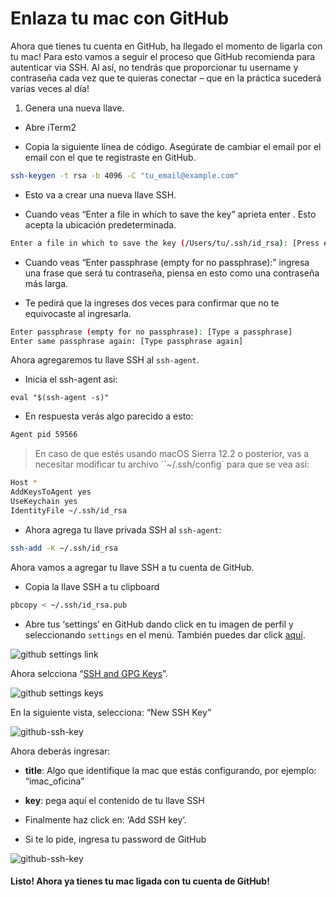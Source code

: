 # Enlaza tu mac con GitHub

Ahora que tienes tu cuenta en GitHub, ha llegado el momento de ligarla con tu mac! Para esto vamos a seguir el proceso que GitHub recomienda para autenticar via SSH. Al así, no tendrás que proporcionar tu username y contraseña cada vez que te quieras conectar – que en la práctica sucederá varias veces al día!

1. Genera una nueva llave.

  + Abre iTerm2

  + Copia la siguiente línea de código. Asegúrate de cambiar el email por el email con el que te registraste en GitHub.

  ```sh
  ssh-keygen -t rsa -b 4096 -C "tu_email@example.com"
  ```

  + Esto va a crear una nueva llave SSH.

  + Cuando veas “Enter a file in which to save the key” aprieta enter . Esto acepta la ubicación predeterminada.

  ```sh
  Enter a file in which to save the key (/Users/tu/.ssh/id_rsa): [Press enter]
  ```

  + Cuando veas “Enter passphrase (empty for no passphrase):” ingresa una frase que será tu contraseña, piensa en esto como una contraseña más larga. 

  + Te pedirá que la ingreses dos veces para confirmar que no te equivocaste al ingresarla.

  ```sh
  Enter passphrase (empty for no passphrase): [Type a passphrase]
  Enter same passphrase again: [Type passphrase again]
  ```

  Ahora agregaremos tu llave SSH al `ssh-agent`.

  + Inicia el ssh-agent asi:

  `eval "$(ssh-agent -s)"`

  + En respuesta verás algo parecido a esto:

  ```sh
  Agent pid 59566
  ```

  > En caso de que estés usando macOS Sierra 12.2 o posterior, vas a necesitar modificar tu archivo ``~/.ssh/config` para que se vea así:

  ```sh
  Host *
  AddKeysToAgent yes
  UseKeychain yes
  IdentityFile ~/.ssh/id_rsa
  ```

  + Ahora agrega tu llave privada SSH al `ssh-agent`:

  ```sh
  ssh-add -K ~/.ssh/id_rsa
  ```

  Ahora vamos a agregar tu llave SSH a tu cuenta de GitHub.

  + Copia la llave SSH a tu clipboard

  ```sh
  pbcopy < ~/.ssh/id_rsa.pub
  ```

  + Abre tus ‘settings’ en GitHub dando click en tu imagen de perfil y seleccionando `settings` en el menú. También puedes dar click [aquí](https://github.com/settings/profile).

  ![github settings link](https://s3-us-west-2.amazonaws.com/codigosemilla-bank/github-settings-link.png)

  Ahora selcciona “[SSH and GPG Keys](https://github.com/settings/keys)”.

  ![github settings keys](https://s3-us-west-2.amazonaws.com/codigosemilla-bank/github-settings-keys.png)

  En la siguiente vista, selecciona: “New SSH Key”

  ![github-ssh-key](https://s3-us-west-2.amazonaws.com/codigosemilla-bank/github-ssh-key.png)

  Ahora deberás ingresar:

  + **title**: Algo que identifique la mac que estás configurando, por ejemplo: “imac_oficina”

  + **key**: pega aquí el contenido de tu llave SSH

  + Finalmente haz click en: ‘Add SSH key’.

  + Si te lo pide, ingresa tu password de GitHub

  ![github-ssh-key](https://s3-us-west-2.amazonaws.com/codigosemilla-bank/github-add-ssh.png)  

  #### Listo! Ahora ya tienes tu mac ligada con tu cuenta de GitHub!

  
